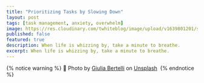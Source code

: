 ```yaml
---
title: "Prioritizing Tasks by Slowing Down"
layout: post
tags: [task management, anxiety, overwhelm]
image: https://res.cloudinary.com/twhiteblog/image/upload/v1639801201/slow-down1_mffsyv.webp
published: false
featured: true
description: When life is whizzing by, take a minute to breathe.
excerpt: When life is whizzing by, take a minute to breathe.
---
```


<!--more-->

{% notice warning %}
📸 Photo by [Giulia Bertelli](https://unsplash.com/@giulia_bertelli?utm_source=unsplash&utm_medium=referral&utm_content=creditCopyText) on [Unsplash](https://unsplash.com/s/photos/slow-living?utm_source=unsplash&utm_medium=referral&utm_content=creditCopyText)  
{% endnotice %}